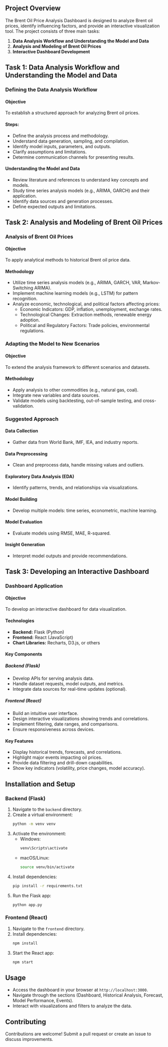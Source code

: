 ## Project Overview

The Brent Oil Price Analysis Dashboard is designed to analyze Brent oil prices, identify influencing factors, and provide an interactive visualization tool. The project consists of three main tasks:

1. **Data Analysis Workflow and Understanding the Model and Data**
2. **Analysis and Modeling of Brent Oil Prices**
3. **Interactive Dashboard Development**

## Task 1: Data Analysis Workflow and Understanding the Model and Data

### Defining the Data Analysis Workflow

#### Objective
To establish a structured approach for analyzing Brent oil prices.

#### Steps:
- Define the analysis process and methodology.
- Understand data generation, sampling, and compilation.
- Identify model inputs, parameters, and outputs.
- Clarify assumptions and limitations.
- Determine communication channels for presenting results.

#### Understanding the Model and Data
- Review literature and references to understand key concepts and models.
- Study time series analysis models (e.g., ARIMA, GARCH) and their application.
- Identify data sources and generation processes.
- Define expected outputs and limitations.

## Task 2: Analysis and Modeling of Brent Oil Prices

### Analysis of Brent Oil Prices

#### Objective
To apply analytical methods to historical Brent oil price data.

#### Methodology
- Utilize time series analysis models (e.g., ARIMA, GARCH, VAR, Markov-Switching ARIMA).
- Implement machine learning models (e.g., LSTM) for pattern recognition.
- Analyze economic, technological, and political factors affecting prices:
  - Economic Indicators: GDP, inflation, unemployment, exchange rates.
  - Technological Changes: Extraction methods, renewable energy adoption.
  - Political and Regulatory Factors: Trade policies, environmental regulations.

### Adapting the Model to New Scenarios

#### Objective
To extend the analysis framework to different scenarios and datasets.

#### Methodology
- Apply analysis to other commodities (e.g., natural gas, coal).
- Integrate new variables and data sources.
- Validate models using backtesting, out-of-sample testing, and cross-validation.

### Suggested Approach

#### Data Collection
- Gather data from World Bank, IMF, IEA, and industry reports.

#### Data Preprocessing
- Clean and preprocess data, handle missing values and outliers.

#### Exploratory Data Analysis (EDA)
- Identify patterns, trends, and relationships via visualizations.

#### Model Building
- Develop multiple models: time series, econometric, machine learning.

#### Model Evaluation
- Evaluate models using RMSE, MAE, R-squared.

#### Insight Generation
- Interpret model outputs and provide recommendations.

## Task 3: Developing an Interactive Dashboard

### Dashboard Application

#### Objective
To develop an interactive dashboard for data visualization.

#### Technologies
- **Backend:** Flask (Python)
- **Frontend:** React (JavaScript)
- **Chart Libraries:** Recharts, D3.js, or others

#### Key Components

##### Backend (Flask)
- Develop APIs for serving analysis data.
- Handle dataset requests, model outputs, and metrics.
- Integrate data sources for real-time updates (optional).

##### Frontend (React)
- Build an intuitive user interface.
- Design interactive visualizations showing trends and correlations.
- Implement filtering, date ranges, and comparisons.
- Ensure responsiveness across devices.

#### Key Features
- Display historical trends, forecasts, and correlations.
- Highlight major events impacting oil prices.
- Provide data filtering and drill-down capabilities.
- Show key indicators (volatility, price changes, model accuracy).

## Installation and Setup

### Backend (Flask)

1. Navigate to the `backend` directory.
2. Create a virtual environment:
   ```sh
   python -m venv venv
   ```
3. Activate the environment:
   - Windows:
     ```sh
     venv\Scripts\activate
     ```
   - macOS/Linux:
     ```sh
     source venv/bin/activate
     ```
4. Install dependencies:
   ```sh
   pip install -r requirements.txt
   ```
5. Run the Flask app:
   ```sh
   python app.py
   ```

### Frontend (React)

1. Navigate to the `frontend` directory.
2. Install dependencies:
   ```sh
   npm install
   ```
3. Start the React app:
   ```sh
   npm start
   ```

## Usage

- Access the dashboard in your browser at `http://localhost:3000`.
- Navigate through the sections (Dashboard, Historical Analysis, Forecast, Model Performance, Events).
- Interact with visualizations and filters to analyze the data.

## Contributing

Contributions are welcome! Submit a pull request or create an issue to discuss improvements.

